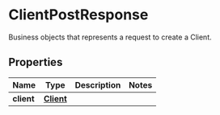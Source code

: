 

# ClientPostResponse

Business objects that represents a request to create a Client.
## Properties

Name | Type | Description | Notes
------------ | ------------- | ------------- | -------------
**client** | [**Client**](Client.md) |  | 




